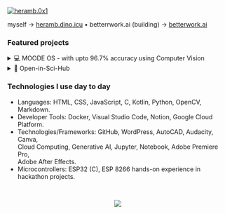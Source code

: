 [![heramb.0x1](https://github.com/Heramb0x1/Heramb0x1/releases/download/resources/Wl-banner.jpg)](https://linktr.ee/heramb0x1)

myself &rarr; [heramb.dino.icu](https://heramb.dino.icu) • betterrwork.ai (building) &rarr; [betterwork.ai](https://dub.sh/betterwork-ai)

### Featured projects

<details>
  <summary>
     💻 MOODE OS -  with upto 96.7% accuracy using Computer Vision      
  </summary>

  <br />
  

  <img align="right" width="40%" src="https://github.com/Heramb0x1/Heramb0x1/releases/download/resources/MOODE-OS.gif" />

  [MOODE OS](https://github.com/Heramb0x1/Heramb0x1/releases/download/resources/MoodE.gif) is designed to analyze the harmonic oscillation of an object using computer vision techniques
  
  **Tech stack**:
  - Firmware
    - Language: Embedded C, python
    - Microcontroller: ESP8266
    - SDKs: Blynk
   
  - Website (soon..)
  
  Website(in dev.): [**heramb**](https://heramb.dino.icu)
  blog: [**MOODE OS**](https://heramb.dino.icu/projects/project1.html)
</details>

<details>
  <summary>📑 Open-in-Sci-Hub</summary>

  <br />


  <img align="right" width="40%" src="https://github.com/Heramb0x1/Heramb0x1/releases/download/resources/glimpse-demo-open-in-sh.gif" />
  
  [Open-in-Sci-Hub](https://dub.sh/open-in-sh/ph) is a browser extension for researchers, students, and knowledge seekers. 
  Access research papers via Sci-Hub instantly with a hotkey or single-click. 
  Simplify your workflow, save time, and focus on what matters—your research!

  **Tech stack**:
  - Language: Modern Js
  - GUI: Tailwind CSS (for the website)
  
  Website: [**web**](https://betterwork-ai.dino.icu)
  launch: [**product hunt**](https://dub.sh/open-in-sh/ph)
  Video: [**Youtube**](https://youtu.be/NjJVSYgGVqk)
</details>



### Technologies I use day to day

- Languages: HTML, CSS, JavaScript, C, Kotlin, Python, OpenCV, Markdown.
- Developer Tools: Docker, Visual Studio Code, Notion, Google Cloud Platform.
- Technologies/Frameworks: GitHub, WordPress, AutoCAD, Audacity, Canva, <br> Cloud Computing,
  Generative AI, Jupyter, Notebook, Adobe Premiere Pro, <br> Adobe After Effects.
- Microcontrollers: ESP32 (C), ESP 8266 hands-on experience in hackathon projects.

<br>

<p align="center"><img align="center" src="https://profile-counter.glitch.me/{Heramb0x1}/count.svg" /></p> 
<br>
